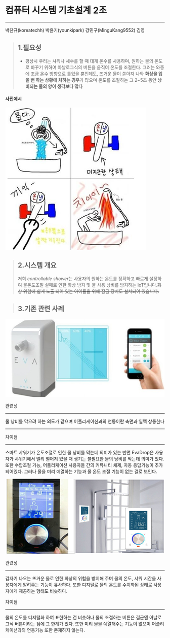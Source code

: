 

# **컴퓨터 시스템 기초설계 2조**
---
 박찬규(koreatechh)
 박윤기(younkipark)
 강민구(MinguKang9552)
 김영

>## **1.필요성**
>- 평상시 우리는 샤워나 세수를 할 때 대게 온수를 사용하며, 원하는 물의 온도로 바꾸기
위하여 아날로그식의 버튼을 움직여 온도를 조절한다. 그러는 와중에 조금 온수 
방향으로 틀었을 뿐인데도, 뜨거운 물이 쏟아져 나와 **화상을 입을 뻔 하는 상황에
처하는 경우**가 많으며 온도를 조절하는 그 2~5초 동안 **낭비되는 물의 양이 생각보다
많다**

#### 사진예시
![alt-text](https://github.com/koreatechh/planets2/blob/master/shower.jpg "Logo Title Text 1")





>## **2.시스템 개요**
>저희 *controllable shower*는 사용자의 원하는 온도를 정확하고 빠르게 설정하여 
물온도조절 실패로 인한 화상 방지 및 물 사용 낭비를 방지하는 IoT입니다.~~화상
위험에 쉽게 노출 되어 있는 아이들을 위해 잠금 장치도 설치되어 있습니다.~~







>## **3.기존 관련 사례**

![alt-text](https://github.com/koreatechh/planets2/blob/master/image1.PNG "Logo Title Text 1")

관련성

******
물 낭비를 막으려 하는 의도가 같으며 어플리케이션과의 연동이란 측면과 일맥 상통한다 

*****
차이점 

*****
스마트 샤워기가 온도조절로 인한 물 낭비를 막는데 의미가 있는 반면 EvaDrop은 사용자가 샤워기에서 멀리 떨어져 있을 때 생기는 불필요한 물의 낭비를 막는데 의미가 있다.
또한 수압조절 기능, 어플리케이션 사용자들 간의 커뮤니티 체제, 자동 응답기능이 추가 되어있다. 
그러나 물을 미리 예열하는 기능과 물 온도 조절 기능이 없는 걸로 보인다.


![alt-text](https://github.com/koreatechh/planets2/blob/master/image2.PNG "Logo Title Text 1")

관련성

*****

갑자기 나오는 뜨거운 물로 인한 화상의 위험을 방지해 주며 물의 온도, 샤워 시간을 사용자에게 알려주는 기능이 유사하다.
 또한 디지털로 물의 온도를 수치화된 상태로 사용자에게 제공하는 형태도 비슷하다.

차이점

*****

 물의 온도를 디지털화 하여 표현하는 건 비슷하나 물의 조절하는 버튼은 결군엔 아날로그식 버튼이라는 점에 그 한계가 있다.
 또한 미리 물을 예열해주는 기능이 없으며 어플리케이션과의 연동기능 또한 존재하지 않는다. 

